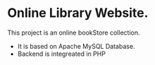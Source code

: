 # Online Library Website.
This project is an online bookStore collection.
 - It is based on Apache MySQL Database.
 - Backend is integreated in PHP
